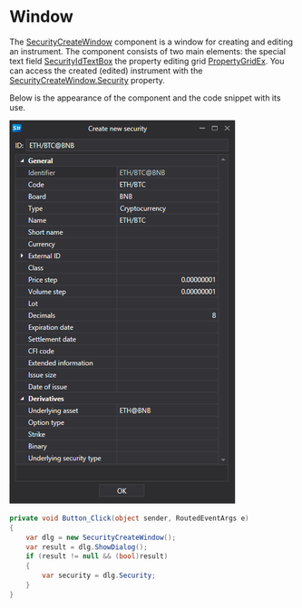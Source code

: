 # Window

The [SecurityCreateWindow](xref:StockSharp.Xaml.SecurityCreateWindow) component is a window for creating and editing an instrument. The component consists of two main elements: the special text field [SecurityIdTextBox](xref:StockSharp.Xaml.SecurityIdTextBox) the property editing grid [PropertyGridEx](xref:StockSharp.Xaml.PropertyGrid.PropertyGridEx). You can access the created (edited) instrument with the [SecurityCreateWindow.Security](xref:StockSharp.Xaml.SecurityCreateWindow.Security) property. 

Below is the appearance of the component and the code snippet with its use. 

![Gui SecurityCreateWindow](../../../../images/gui_securitycreatewindow.png)

```cs
private void Button_Click(object sender, RoutedEventArgs e)
{
	var dlg = new SecurityCreateWindow();
	var result = dlg.ShowDialog();
	if (result != null && (bool)result)
	{
		var security = dlg.Security;
	}
}
	
```

